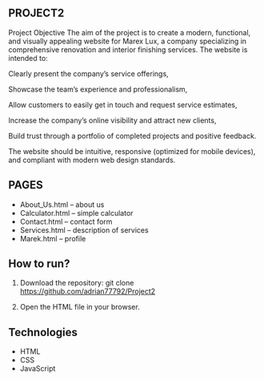 ## PROJECT2
Project Objective
The aim of the project is to create a modern, functional, and visually appealing website for Marex Lux, a company specializing in comprehensive renovation and interior finishing services. The website is intended to:

Clearly present the company’s service offerings,

Showcase the team’s experience and professionalism,

Allow customers to easily get in touch and request service estimates,

Increase the company’s online visibility and attract new clients,

Build trust through a portfolio of completed projects and positive feedback.

The website should be intuitive, responsive (optimized for mobile devices), and compliant with modern web design standards.

## PAGES
- About_Us.html – about us
- Calculator.html – simple calculator
- Contact.html – contact form
- Services.html – description of services
- Marek.html – profile

## How to run?

1. Download the repository:
git clone https://github.com/adrian77792/Project2

2. Open the HTML file in your browser.

## Technologies

- HTML
- CSS
- JavaScript

